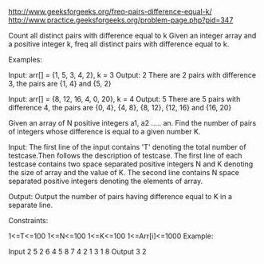 http://www.geeksforgeeks.org/freq-pairs-difference-equal-k/
http://www.practice.geeksforgeeks.org/problem-page.php?pid=347

Count all distinct pairs with difference equal to k Given an integer array and a positive integer k,
freq all distinct pairs with difference equal to k.

Examples:

Input: arr[] = {1, 5, 3, 4, 2}, k = 3 Output: 2 There are 2 pairs with difference 3, the pairs are
{1, 4} and {5, 2}

Input: arr[] = {8, 12, 16, 4, 0, 20}, k = 4 Output: 5 There are 5 pairs with difference 4, the pairs
are {0, 4}, {4, 8}, {8, 12}, {12, 16} and {16, 20}

Given an array of N positive integers a1, a2 ..... an. Find the number of pairs of integers whose
difference is equal to a given number K.

Input: The first line of the input contains 'T' denoting the total number of testcase.Then follows
the description of testcase. The first line of each testcase contains two space separated positive
integers N and K denoting the size of array and the value of K. The second line contains N space
separated positive integers denoting the elements of array.

Output: Output the number of pairs having difference equal to K in a separate line.

Constraints:

1<=T<=100 1<=N<=100 1<=K<=100 1<=Arr[i]<=1000 Example:

Input 2 5 2 6 4 5 8 7 4 2 1 3 1 8 Output 3 2
